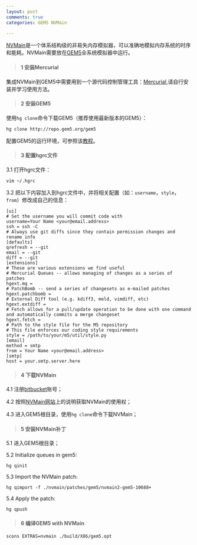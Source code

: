 ```yaml
---
layout: post
comments: true
categories: GEM5 NVMain

---
```


[NVMain](http://wiki.nvmain.org/)是一个体系结构级的非易失内存模拟器，可以准确地模拟内存系统的时序和能耗。NVMain需要放在[GEM5](http://www.m5sim.org/Main_Page)全系统模拟器中运行。


> #### 1 安装Mercurial

集成NVMain到GEM5中需要用到一个源代码控制管理工具：[Mercurial](https://www.mercurial-scm.org/),请自行安装并学习使用方法。

	
> #### 2 安装GEM5

使用`hg clone`命令下载GEM5（推荐使用最新版本的GEM5）：
    
    hg clone http://repo.gem5.org/gem5
	
配置GEM5的运行环境，可参照该[教程](http://pfzuo.github.io/2016/04/30/Install-and-Run-GEM5-in-Unbuntu-14.04/)。

> #### 3 配置hgrc文件

3.1 打开hgrc文件：
    
    vim ~/.hgrc
    
3.2 把以下内容加入到hgrc文件中，并将相关配置（如：`username`，`style`，`from`）修改成自己的信息：
    
    [ui]
    # Set the username you will commit code with
    username=Your Name <your@email.address>
    ssh = ssh -C
    # Always use git diffs since they contain permission changes and rename info
    [defaults]
    qrefresh = --git
    email = --git
    diff = --git
    [extensions]
    # These are various extensions we find useful
    # Mercurial Queues -- allows managing of changes as a series of patches
    hgext.mq =
    # PatchBomb -- send a series of changesets as e-mailed patches
    hgext.patchbomb =
    # External Diff tool (e.g. kdiff3, meld, vimdiff, etc)
    hgext.extdiff =
    # Fetch allows for a pull/update operation to be done with one command and automatically commits a merge changeset
    hgext.fetch =
    # Path to the style file for the M5 repository
    # This file enforces our coding style requirements
    style = /path/to/your/m5/util/style.py
    [email]
    method = smtp
    from = Your Name <your@email.address>
    [smtp]
    host = your.smtp.server.here
    
> #### 4 下载NVMain

4.1 注册[bitbucket](https://bitbucket.org/)账号；

4.2 按照[NVMain网站](http://wiki.nvmain.org/index.php?n=Site.GettingNVMain)上的说明获取NVMain的使用权；

4.3 进入GEM5根目录，使用`hg clone`命令下载NVMain；

> #### 5 安装NVMain补丁

5.1 进入GEM5根目录；

5.2 Initialize queues in gem5:
    
    hg qinit
    
5.3 Import the NVMain patch:
    
    hg qimport -f ./nvmain/patches/gem5/nvmain2-gem5-10688+
    
5.4 Apply the patch:
    
    hg qpush

> #### 6 编译GEM5 with NVMain
    
    scons EXTRAS=nvmain ./build/X86/gem5.opt

    





	
	
	